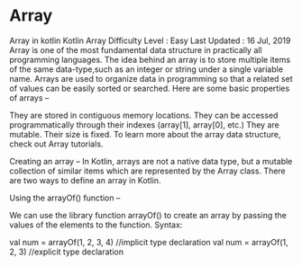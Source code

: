# Array
Array in kotlin
Kotlin Array
Difficulty Level : Easy
Last Updated : 16 Jul, 2019
Array is one of the most fundamental data structure in practically all programming languages. The idea behind an array is to store multiple items of the same data-type,such as an integer or string under a single variable name.
Arrays are used to organize data in programming so that a related set of values can be easily sorted or searched.
Here are some basic properties of arrays –

They are stored in contiguous memory locations.
They can be accessed programmatically through their indexes (array[1], array[0], etc.)
They are mutable.
Their size is fixed.
To learn more about the array data structure, check out Array tutorials.

Creating an array –
In Kotlin, arrays are not a native data type, but a mutable collection of similar items which are represented by the Array class.
There are two ways to define an array in Kotlin.

Using the arrayOf() function –

We can use the library function arrayOf() to create an array by passing the values of the elements to the function.
Syntax:

val num = arrayOf(1, 2, 3, 4)   //implicit type declaration
val num = arrayOf<Int>(1, 2, 3) //explicit type declaration
